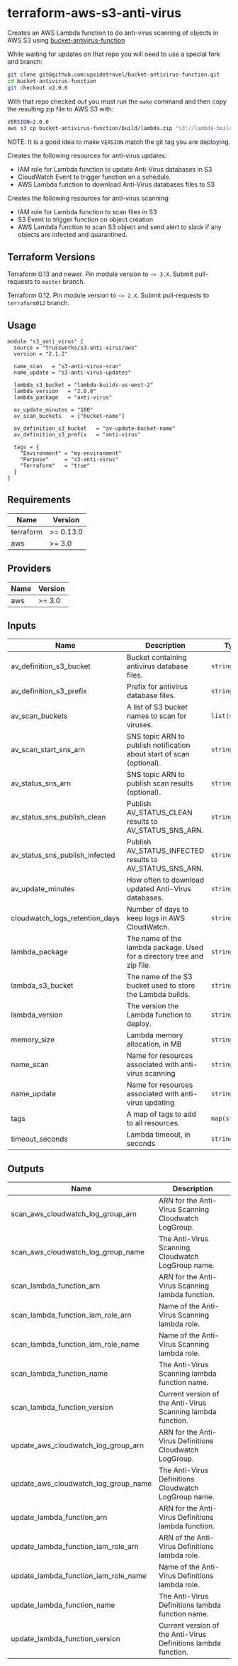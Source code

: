 
# terraform-aws-s3-anti-virus

Creates an AWS Lambda function to do anti-virus scanning of objects in AWS S3
using [bucket-antivirus-function](https://github.com/upsidetravel/bucket-antivirus-function)

While waiting for updates on that repo you will need to use a special fork and branch:

```sh
git clone git@github.com:upsidetravel/bucket-antivirus-function.git
cd bucket-antivirus-function
git checkout v2.0.0
```

With that repo checked out you must run the `make` command and then copy the resulting zip file
to AWS S3 with:

```sh
VERSION=2.0.0
aws s3 cp bucket-antivirus-function/build/lambda.zip "s3://lambda-builds-us-west-2/anti-virus/${VERSION}/anti-virus.zip"
```

NOTE: It is a good idea to make `VERSION` match the git tag you are deploying.

Creates the following resources for anti-virus updates:

* IAM role for Lambda function to update Anti-Virus databases in S3
* CloudWatch Event to trigger function on a schedule.
* AWS Lambda function to download Anti-Virus databases files to S3

Creates the following resources for anti-virus scanning:

* IAM role for Lambda function to scan files in S3
* S3 Event to trigger function on object creation
* AWS Lambda function to scan S3 object and send alert to slack if any objects are infected and quarantined.

## Terraform Versions

Terraform 0.13 and newer. Pin module version to `~> 3.X`. Submit pull-requests to `master` branch.

Terraform 0.12. Pin module version to `~> 2.X`. Submit pull-requests to `terraform012` branch.

## Usage

```hcl
module "s3_anti_virus" {
  source = "trussworks/s3-anti-virus/aws"
  version = "2.1.2"

  name_scan   = "s3-anti-virus-scan"
  name_update = "s3-anti-virus-updates"

  lambda_s3_bucket = "lambda-builds-us-west-2"
  lambda_version   = "2.0.0"
  lambda_package   = "anti-virus"

  av_update_minutes = "180"
  av_scan_buckets   = ["bucket-name"]

  av_definition_s3_bucket   = "av-update-bucket-name"
  av_definition_s3_prefix   = "anti-virus"

  tags = {
    "Environment" = "my-environment"
    "Purpose"     = "s3-anti-virus"
    "Terraform"   = "true"
  }
}
```

<!-- BEGINNING OF PRE-COMMIT-TERRAFORM DOCS HOOK -->
## Requirements

| Name | Version |
|------|---------|
| terraform | >= 0.13.0 |
| aws | >= 3.0 |

## Providers

| Name | Version |
|------|---------|
| aws | >= 3.0 |

## Inputs

| Name | Description | Type | Default | Required |
|------|-------------|------|---------|:--------:|
| av\_definition\_s3\_bucket | Bucket containing antivirus database files. | `string` | n/a | yes |
| av\_definition\_s3\_prefix | Prefix for antivirus database files. | `string` | `"clamav_defs"` | no |
| av\_scan\_buckets | A list of S3 bucket names to scan for viruses. | `list(string)` | n/a | yes |
| av\_scan\_start\_sns\_arn | SNS topic ARN to publish notification about start of scan (optional). | `string` | `""` | no |
| av\_status\_sns\_arn | SNS topic ARN to publish scan results (optional). | `string` | `""` | no |
| av\_status\_sns\_publish\_clean | Publish AV\_STATUS\_CLEAN results to AV\_STATUS\_SNS\_ARN. | `string` | `"True"` | no |
| av\_status\_sns\_publish\_infected | Publish AV\_STATUS\_INFECTED results to AV\_STATUS\_SNS\_ARN. | `string` | `"True"` | no |
| av\_update\_minutes | How often to download updated Anti-Virus databases. | `string` | `180` | no |
| cloudwatch\_logs\_retention\_days | Number of days to keep logs in AWS CloudWatch. | `string` | `90` | no |
| lambda\_package | The name of the lambda package. Used for a directory tree and zip file. | `string` | `"anti-virus"` | no |
| lambda\_s3\_bucket | The name of the S3 bucket used to store the Lambda builds. | `string` | n/a | yes |
| lambda\_version | The version the Lambda function to deploy. | `string` | n/a | yes |
| memory\_size | Lambda memory allocation, in MB | `string` | `2048` | no |
| name\_scan | Name for resources associated with anti-virus scanning | `string` | `"s3-anti-virus-scan"` | no |
| name\_update | Name for resources associated with anti-virus updating | `string` | `"s3-anti-virus-updates"` | no |
| tags | A map of tags to add to all resources. | `map(string)` | `{}` | no |
| timeout\_seconds | Lambda timeout, in seconds | `string` | `300` | no |

## Outputs

| Name | Description |
|------|-------------|
| scan\_aws\_cloudwatch\_log\_group\_arn | ARN for the Anti-Virus Scanning Cloudwatch LogGroup. |
| scan\_aws\_cloudwatch\_log\_group\_name | The Anti-Virus Scanning Cloudwatch LogGroup name. |
| scan\_lambda\_function\_arn | ARN for the Anti-Virus Scanning lambda function. |
| scan\_lambda\_function\_iam\_role\_arn | Name of the Anti-Virus Scanning lambda role. |
| scan\_lambda\_function\_iam\_role\_name | Name of the Anti-Virus Scanning lambda role. |
| scan\_lambda\_function\_name | The Anti-Virus Scanning lambda function name. |
| scan\_lambda\_function\_version | Current version of the Anti-Virus Scanning lambda function. |
| update\_aws\_cloudwatch\_log\_group\_arn | ARN for the Anti-Virus Definitions Cloudwatch LogGroup. |
| update\_aws\_cloudwatch\_log\_group\_name | The Anti-Virus Definitions Cloudwatch LogGroup name. |
| update\_lambda\_function\_arn | ARN for the Anti-Virus Definitions lambda function. |
| update\_lambda\_function\_iam\_role\_arn | ARN of the Anti-Virus Definitions lambda role. |
| update\_lambda\_function\_iam\_role\_name | Name of the Anti-Virus Definitions lambda role. |
| update\_lambda\_function\_name | The Anti-Virus Definitions lambda function name. |
| update\_lambda\_function\_version | Current version of the Anti-Virus Definitions lambda function. |

<!-- END OF PRE-COMMIT-TERRAFORM DOCS HOOK -->

